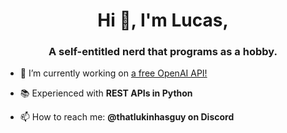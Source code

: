 <h1 align="center">Hi 👋, I'm Lucas,</h1>
<h3 align="center">A self-entitled nerd that programs as a hobby.</h3>

- 🔭 I’m currently working on [a free OpenAI API!](https://discord.gg/8zFK3pukZW)

- 📚 Experienced with **REST APIs in Python**

- 📫 How to reach me: **@thatlukinhasguy on Discord**
